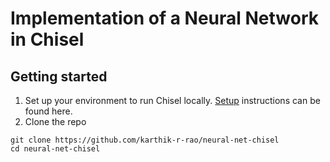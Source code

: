 # Implementation of a Neural Network in Chisel

## Getting started

1. Set up your environment to run Chisel locally. [Setup](https://github.com/chipsalliance/chisel3/blob/master/SETUP.md) instructions can be found here.
2. Clone the repo

```
git clone https://github.com/karthik-r-rao/neural-net-chisel
cd neural-net-chisel
```
